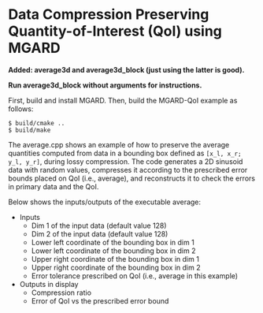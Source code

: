 # Data Compression Preserving Quantity-of-Interest (QoI) using MGARD

**Added: average3d and average3d_block (just using the latter is good).**

**Run average3d_block without arguments for instructions.**

First, build and install MGARD. Then, build the MGARD-QoI example as follows:

```
$ build/cmake ..
$ build/make
```

The average.cpp shows an example of how to preserve the average quantities computed from data in a bounding box defined as `[x_l, x_r; y_l, y_r]`, during lossy compression. The code generates a 2D sinusoid data with random values, compresses it according to the prescribed error bounds placed on QoI (i.e., average), and reconstructs it to check the errors in primary data and the QoI.  

Below shows the inputs/outputs of the executable average:

* Inputs
   * Dim 1 of the input data (default value 128)
   * Dim 2 of the input data (default value 128)
   * Lower left coordinate of the bounding box in dim 1
   * Lower left coordinate of the bounding box in dim 2
   * Upper right coordinate of the bounding box in dim 1
   * Upper right coordinate of the bounding box in dim 2
   * Error tolerance prescribed on QoI (i.e., average in this example)
* Outputs in display
   * Compression ratio
   * Error of QoI vs the prescribed error bound 
